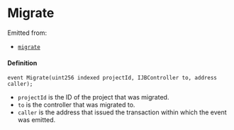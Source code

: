 # Migrate

Emitted from:

- [`migrate`](/dev/api/contracts/or-controllers/jbcontroller/write/migrate.md)

#### Definition

```
event Migrate(uint256 indexed projectId, IJBController to, address caller);
```

- `projectId` is the ID of the project that was migrated.
- `to` is the controller that was migrated to.
- `caller` is the address that issued the transaction within which the event was emitted.
